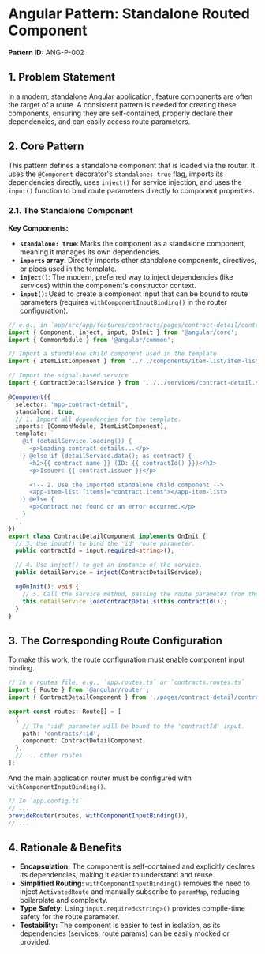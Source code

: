 # Angular Pattern: Standalone Routed Component

**Pattern ID:** ANG-P-002

## 1. Problem Statement

In a modern, standalone Angular application, feature components are often the target of a route. A consistent pattern is needed for creating these components, ensuring they are self-contained, properly declare their dependencies, and can easily access route parameters.

## 2. Core Pattern

This pattern defines a standalone component that is loaded via the router. It uses the `@Component` decorator's `standalone: true` flag, imports its dependencies directly, uses `inject()` for service injection, and uses the `input()` function to bind route parameters directly to component properties.

### 2.1. The Standalone Component

**Key Components:**
*   **`standalone: true`**: Marks the component as a standalone component, meaning it manages its own dependencies.
*   **`imports` array**: Directly imports other standalone components, directives, or pipes used in the template.
*   **`inject()`**: The modern, preferred way to inject dependencies (like services) within the component's constructor context.
*   **`input()`**: Used to create a component input that can be bound to route parameters (requires `withComponentInputBinding()` in the router configuration).

```typescript
// e.g., in `app/src/app/features/contracts/pages/contract-detail/contract-detail.component.ts`
import { Component, inject, input, OnInit } from '@angular/core';
import { CommonModule } from '@angular/common';

// Import a standalone child component used in the template
import { ItemListComponent } from '../../components/item-list/item-list.component';

// Import the signal-based service
import { ContractDetailService } from '../../services/contract-detail.service';

@Component({
  selector: 'app-contract-detail',
  standalone: true,
  // 1. Import all dependencies for the template.
  imports: [CommonModule, ItemListComponent],
  template: `
    @if (detailService.loading()) {
      <p>Loading contract details...</p>
    } @else if (detailService.data(); as contract) {
      <h2>{{ contract.name }} (ID: {{ contractId() }})</h2>
      <p>Issuer: {{ contract.issuer }}</p>

      <!-- 2. Use the imported standalone child component -->
      <app-item-list [items]="contract.items"></app-item-list>
    } @else {
      <p>Contract not found or an error occurred.</p>
    }
  `,
})
export class ContractDetailComponent implements OnInit {
  // 3. Use input() to bind the 'id' route parameter.
  public contractId = input.required<string>();

  // 4. Use inject() to get an instance of the service.
  public detailService = inject(ContractDetailService);

  ngOnInit(): void {
    // 5. Call the service method, passing the route parameter from the input signal.
    this.detailService.loadContractDetails(this.contractId());
  }
}
```

## 3. The Corresponding Route Configuration

To make this work, the route configuration must enable component input binding.

```typescript
// In a routes file, e.g., `app.routes.ts` or `contracts.routes.ts`
import { Route } from '@angular/router';
import { ContractDetailComponent } from './pages/contract-detail/contract-detail.component';

export const routes: Route[] = [
  {
    // The ':id' parameter will be bound to the 'contractId' input.
    path: 'contracts/:id',
    component: ContractDetailComponent,
  },
  // ... other routes
];
```

And the main application router must be configured with `withComponentInputBinding()`.

```typescript
// In `app.config.ts`
// ...
provideRouter(routes, withComponentInputBinding()),
// ...
```

## 4. Rationale & Benefits

*   **Encapsulation:** The component is self-contained and explicitly declares its dependencies, making it easier to understand and reuse.
*   **Simplified Routing:** `withComponentInputBinding()` removes the need to inject `ActivatedRoute` and manually subscribe to `paramMap`, reducing boilerplate and complexity.
*   **Type Safety:** Using `input.required<string>()` provides compile-time safety for the route parameter.
*   **Testability:** The component is easier to test in isolation, as its dependencies (services, route params) can be easily mocked or provided.
